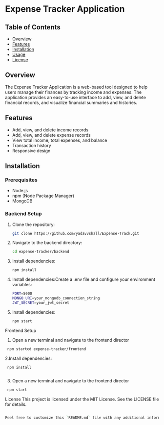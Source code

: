 # Expense Tracker Application

## Table of Contents

- [Overview](#overview)
- [Features](#features)
- [Installation](#installation)
- [Usage](#usage)
- [License](#license)

## Overview

The Expense Tracker Application is a web-based tool designed to help users manage their finances by tracking income and expenses. The application provides an easy-to-use interface to add, view, and delete financial records, and visualize financial summaries and histories.

## Features

- Add, view, and delete income records
- Add, view, and delete expense records
- View total income, total expenses, and balance
- Transaction history
- Responsive design

## Installation

### Prerequisites

- Node.js
- npm (Node Package Manager)
- MongoDB

### Backend Setup

1. Clone the repository:
   ```bash
   git clone https://github.com/yadavvshall/Expense-Track.git
   ```
2. Navigate to the backend directory:
   ```bash
   cd expense-tracker/backend
   ```
3. Install dependencies:
   ```bash
   npm install
   ```
4. Install dependencies:Create a .env file and configure your environment variables:

   ```bash
   PORT=5000
   MONGO_URI=your_mongodb_connection_string
   JWT_SECRET=your_jwt_secret

   ```

5. Install dependencies:

   ```bash
   npm start

   ```

Frontend Setup

1. Open a new terminal and navigate to the frontend director

```bash
 npm startcd expense-tracker/frontend


```

2.Install dependencies:

```bash
 npm install



```

3. Open a new terminal and navigate to the frontend director

```bash
 npm start


```

License
This project is licensed under the MIT License. See the LICENSE file for details.

```bash

Feel free to customize this `README.md` file with any additional information or instructions specific to your application.


```
